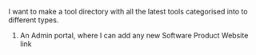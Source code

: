 I want to make a tool directory with all the latest tools categorised into to different types.
1. An Admin portal, where I can add any new Software Product Website link
